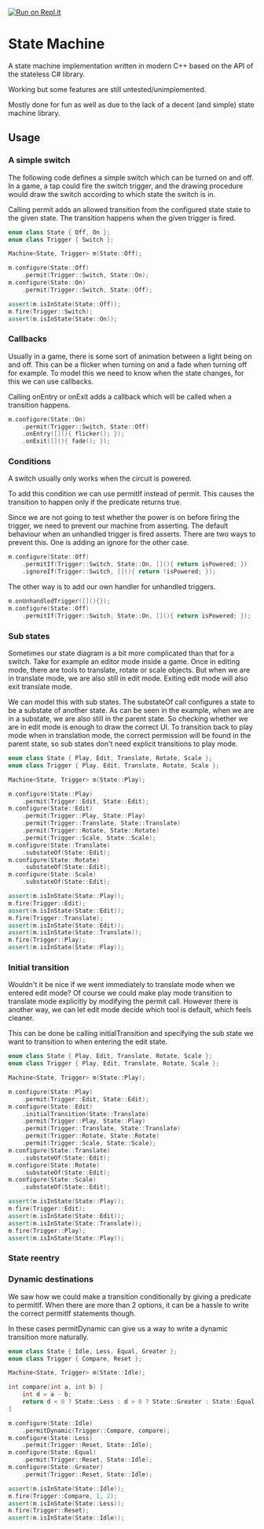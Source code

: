 [![Run on Repl.it](https://repl.it/badge/github/mflerackers/StateMachineCpp)](https://repl.it/github/mflerackers/StateMachineCpp)

# State Machine

A state machine implementation written in modern C++ based on the API of the stateless C# library.

Working but some features are still untested/unimplemented.

Mostly done for fun as well as due to the lack of a decent (and simple) state machine library.

## Usage

### A simple switch

The following code defines a simple switch which can be turned on and off. In a game, a tap could fire the switch trigger, and the drawing procedure would draw the switch according to which state the switch is in.

Calling permit adds an allowed transition from the configured state state to the given state. The transition happens when the given trigger is fired.

```cpp
enum class State { Off, On };
enum class Trigger { Switch };

Machine<State, Trigger> m(State::Off);

m.configure(State::Off)
    .permit(Trigger::Switch, State::On);
m.configure(State::On)
    .permit(Trigger::Switch, State::Off);

assert(m.isInState(State::Off));
m.fire(Trigger::Switch);
assert(m.isInState(State::On));
```

### Callbacks

Usually in a game, there is some sort of animation between a light being on and off. This can be a flicker when turning on and a fade when turning off for example. To model this we need to know when the state changes, for this we can use callbacks. 

Calling onEntry or onExit adds a callback which will be called when a transition happens.

```cpp
m.configure(State::On)
    .permit(Trigger::Switch, State::Off)
    .onEntry([](){ flicker(); });
    .onExit([](){ fade(); });
```

### Conditions

A switch usually only works when the circuit is powered.

To add this condition we can use permitIf instead of permit. This causes the transition to happen only if the predicate returns true.

Since we are not going to test whether the power is on before firing the trigger, we need to prevent our machine from asserting. The default behaviour when an unhandled trigger is fired asserts. There are two ways to prevent this. One is adding an ignore for the other case.

```cpp
m.configure(State::Off)
    .permitIf(Trigger::Switch, State::On, [](){ return isPowered; })
    .ignoreIf(Trigger::Switch, [](){ return !isPowered; });
```

The other way is to add our own handler for unhandled triggers.

```cpp
m.onUnhandledTrigger([](){});
m.configure(State::Off)
    .permitIf(Trigger::Switch, State::On, [](){ return isPowered; });
```

### Sub states

Sometimes our state diagram is a bit more complicated than that for a switch. Take for example an editor mode inside a game. Once in editing mode, there are tools to translate, rotate or scale objects. But when we are in translate mode, we are also still in edit mode. Exiting edit mode will also exit translate mode.

We can model this with sub states. The substateOf call configures a state to be a substate of another state. As can be seen in the example, when we are in a substate, we are also still in the parent state. So checking whether we are in edit mode is enough to draw the correct UI. To transition back to play mode when in translation mode, the correct permission will be found in the parent state, so sub states don't need explicit transitions to play mode. 

```cpp
enum class State { Play, Edit, Translate, Rotate, Scale };
enum class Trigger { Play, Edit, Translate, Rotate, Scale };

Machine<State, Trigger> m(State::Play);

m.configure(State::Play)
    .permit(Trigger::Edit, State::Edit);
m.configure(State::Edit)
    .permit(Trigger::Play, State::Play)
    .permit(Trigger::Translate, State::Translate)
    .permit(Trigger::Rotate, State::Rotate)
    .permit(Trigger::Scale, State::Scale);
m.configure(State::Translate)
    .substateOf(State::Edit);
m.configure(State::Rotate)
    .substateOf(State::Edit);
m.configure(State::Scale)
    .substateOf(State::Edit);

assert(m.isInState(State::Play));
m.fire(Trigger::Edit);
assert(m.isInState(State::Edit));
m.fire(Trigger::Translate);
assert(m.isInState(State::Edit));
assert(m.isInState(State::Translate));
m.fire(Trigger::Play);
assert(m.isInState(State::Play));
```

### Initial transition

Wouldn't it be nice if we went immediately to translate mode when we entered edit mode? Of course we could make play mode transition to translate mode explicitly by modifying the permit call. However there is another way, we can let edit mode decide which tool is default, which feels cleaner.

This can be done be calling initialTransition and specifying the sub state we want to transition to when entering the edit state.

```cpp
enum class State { Play, Edit, Translate, Rotate, Scale };
enum class Trigger { Play, Edit, Translate, Rotate, Scale };

Machine<State, Trigger> m(State::Play);

m.configure(State::Play)
    .permit(Trigger::Edit, State::Edit);
m.configure(State::Edit)
    .initialTransition(State::Translate)
    .permit(Trigger::Play, State::Play)
    .permit(Trigger::Translate, State::Translate)
    .permit(Trigger::Rotate, State::Rotate)
    .permit(Trigger::Scale, State::Scale);
m.configure(State::Translate)
    .substateOf(State::Edit);
m.configure(State::Rotate)
    .substateOf(State::Edit);
m.configure(State::Scale)
    .substateOf(State::Edit);

assert(m.isInState(State::Play));
m.fire(Trigger::Edit);
assert(m.isInState(State::Edit));
assert(m.isInState(State::Translate));
m.fire(Trigger::Play);
assert(m.isInState(State::Play));
```

### State reentry

### Dynamic destinations

We saw how we could make a transition conditionally by giving a predicate to permitIf. When there are more than 2 options, it can be a hassle to write the correct permitIf statements though.

In these cases permitDynamic can give us a way to write a dynamic transition more naturally.

```cpp
enum class State { Idle, Less, Equal, Greater };
enum class Trigger { Compare, Reset };

Machine<State, Trigger> m(State::Idle);

int compare(int a, int b) [
    int d = a - b;
    return d < 0 ? State::Less : d > 0 ? State::Greater : State::Equal;
]

m.configure(State::Idle)
    .permitDynamic(Trigger::Compare, compare);
m.configure(State::Less)
    .permit(Trigger::Reset, State::Idle);
m.configure(State::Equal)
    .permit(Trigger::Reset, State::Idle);
m.configure(State::Greater)
    .permit(Trigger::Reset, State::Idle);

assert(m.isInState(State::Idle));
m.fire(Trigger::Compare, 1, 2);
assert(m.isInState(State::Less));
m.fire(Trigger::Reset);
assert(m.isInState(State::Idle));
```